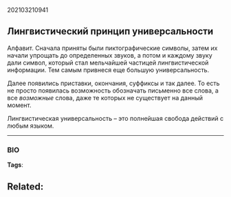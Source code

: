 202103210941
## Лингвистический принцип универсальности
Алфавит. Сначала приняты были пиктографические символы, затем их начали упрощать до определенных звуков, а потом и каждому звуку дали символ, который стал мельчайшей частицей лингвистической информации. Тем самым привнеся еще большую универсальность. 

Далее появились приставки, окончания, суффиксы и так далее. То есть не просто появилась возможность обозначать письменно все слова, а все *возможные* слова, даже те которых не существует на данный момент. 

Лингвистическая универсальность – это полнейшая свобода действий с любым языком.

---
### BIO
**Tags**:

**Related**:
- 